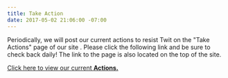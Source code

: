 ```yaml
---
title: Take Action
date: 2017-05-02 21:06:00 -07:00
---
```


Periodically, we will post our current actions to resist Twit on the "Take Actions" page of our site .  Please click the following link and be sure to check back daily!  The link to the page is also located on the top of the site.

[Click here to view our current ](http://indivisible94619.com/actions.html)**[Actions.](http://indivisible94619.com/actions.html)**